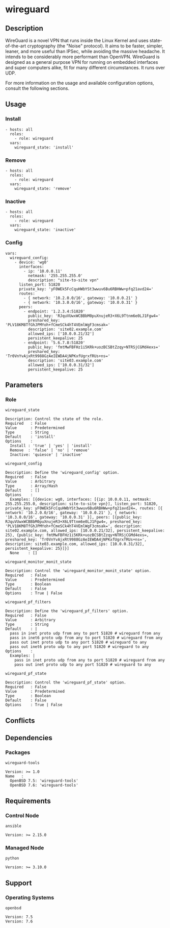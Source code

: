 # wireguard

## Description

WireGuard is a novel VPN that runs inside the Linux Kernel and uses
state-of-the-art cryptography (the "Noise" protocol). It aims to be faster,
simpler, leaner, and more useful than IPSec, while avoiding the massive
headache. It intends to be considerably more performant than OpenVPN. WireGuard
is designed as a general purpose VPN for running on embedded interfaces and
super computers alike, fit for many different circumstances. It runs over UDP.

For more information on the usage and available configuration options,
consult the following sections.

## Usage

### Install

```
- hosts: all
  roles:
    - role: wireguard
  vars:
    wireguard_state: 'install'
```

### Remove

```
- hosts: all
  roles:
    - role: wireguard
  vars:
    wireguard_state: 'remove'
```

### Inactive

```
- hosts: all
  roles:
    - role: wireguard
  vars:
    wireguard_state: 'inactive'
```

### Config

```
vars:
  wireguard_config:
    - device: 'wg0'
      interfaces:
        - ip: '10.0.0.11'
          netmask: '255.255.255.0'
          description: "site-to-site vpn"
      listen_port: 51820
      private_key: 'yF0WEk5FcCquHWbYSt3wwuv6Bu6RBHWw+pfq21avd24='
      routes:
        - { network: '10.2.0.0/16', gateway: '10.0.0.21' }
        - { network: '10.3.0.0/16', gateway: '10.0.0.31' }
      peers:
        - endpoint: '1.2.3.4:51820'
          public_key: 'RJquVUwxWCBBbM0puXnujeR3+X6L9Ttnm6e0LJ1Fgw4='
          preshared_key: 'PLV18KM8TfGhJPMYoh+fCmeSCk4hT4VEmlWgF3cmsak='
          description: 'site02.example.com'
          allowed_ips: ['10.0.0.21/32']
          persistent_keepalive: 25
        - endpoint: '5.6.7.8:51820'
          public_key: 'fmtMwFBFHz1i5KRk+uozBCSBtZzqy+NTRSjCGMd4exs='
          preshared_key: 'Tr0VnYvAjxRt9988GzAeIEWDA4jNPKxfUgrxfRUs+ns='
          description: 'site03.example.com'
          allowed_ips: ['10.0.0.31/32']
          persistent_keepalive: 25
```

## Parameters

### Role

`wireguard_state`

    Description: Control the state of the role.
    Required   : False
    Value      : Predetermined
    Type       : String
    Default    : 'install'
    Options    :
      Install : 'true' | 'yes' | 'install'
      Remove  : 'false' | 'no' | 'remove'
      Inactive: 'quiesce' | 'inactive'

`wireguard_config`

    Description: Define the 'wireguard_config' option.
    Required   : False
    Value      : Arbitrary
    Type       : Array/Hash
    Default    : []
    Options    :
      Examples: [{device: wg0, interfaces: [{ip: 10.0.0.11, netmask: 255.255.255.0, description: site-to-site vpn}], listen_port: 51820, private_key: yF0WEk5FcCquHWbYSt3wwuv6Bu6RBHWw+pfq21avd24=, routes: [{ network: '10.2.0.0/16', gateway: '10.0.0.21' }, { network: '10.3.0.0/16', gateway: '10.0.0.31' }], peers: [{public_key: RJquVUwxWCBBbM0puXnujeR3+X6L9Ttnm6e0LJ1Fgw4=, preshared_key: 'PLV18KM8TfGhJPMYoh+fCmeSCk4hT4VEmlWgF3cmsak=', description: site02.example.com, allowed_ips: [10.0.0.21/32], persistent_keepalive: 25}, {public_key: fmtMwFBFHz1i5KRk+uozBCSBtZzqy+NTRSjCGMd4exs=, preshared_key: 'Tr0VnYvAjxRt9988GzAeIEWDA4jNPKxfUgrxfRUs+ns=', description: site03.example.com, allowed_ips: [10.0.0.31/32], persistent_keepalive: 25}]}]
      None    : []

`wireguard_monitor_monit_state`

    Description: Control the 'wireguard_monitor_monit_state' option.
    Required   : False
    Value      : Predetermined
    Type       : Boolean
    Default    : False
    Options    : True | False

`wireguard_pf_filters`

    Description: Define the 'wireguard_pf_filters' option.
    Required   : False
    Value      : Arbitrary
    Type       : String
    Default    : |
      pass in inet proto udp from any to port 51820 # wireguard from any
      pass in inet6 proto udp from any to port 51820 # wireguard from any
      pass out inet proto udp to any port 51820 # wireguard to any
      pass out inet6 proto udp to any port 51820 # wireguard to any
    Options    :
      Examples: |
        pass in inet proto udp from any to port 51820 # wireguard from any
        pass out inet proto udp to any port 51820 # wireguard to any

`wireguard_pf_state`

    Description: Control the 'wireguard_pf_state' option.
    Required   : False
    Value      : Predetermined
    Type       : Boolean
    Default    : False
    Options    : True | False

## Conflicts

## Dependencies

### Packages

`wireguard-tools`

    Version: >= 1.0
    Name   :
      OpenBSD 7.5: 'wireguard-tools'
      OpenBSD 7.6: 'wireguard-tools'

## Requirements

### Control Node

`ansible`

    Version: >= 2.15.0

### Managed Node

`python`

    Version: >= 3.10.0

## Support

### Operating Systems

`openbsd`

    Version: 7.5
    Version: 7.6
